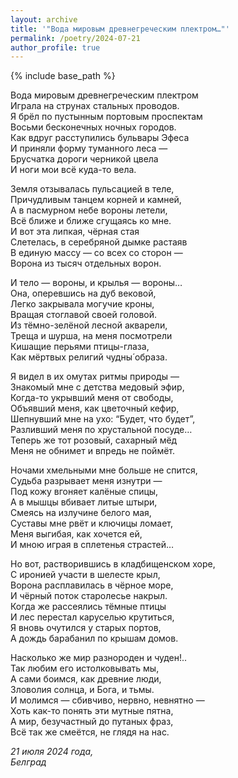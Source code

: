 ```yaml
---
layout: archive
title: '"Вода мировым древнегреческим плектром…"'
permalink: /poetry/2024-07-21
author_profile: true
---
```


{% include base_path %}

Вода мировым древнегреческим плектром <br>
Играла на струнах стальных проводов. <br>
Я брёл по пустынным портовым проспектам <br>
Восьми бесконечных ночных городов. <br>
Как вдруг расступились бульвары Эфеса <br>
И приняли форму туманного леса — <br>
Брусчатка дороги черникой цвела <br>
И ноги мои всё куда-то вела. <br>

Земля отзывалась пульсацией в теле, <br>
Причудливым танцем корней и камней, <br>
А в пасмурном небе вороны летели, <br>
Всё ближе и ближе сгущаясь ко мне. <br>
И вот эта липкая, чёрная стая <br>
Слетелась, в серебряной дымке растаяв <br>
В единую массу — со всех со сторон — <br>
Ворона из тысяч отдельных ворон. <br>

И тело — вороны, и крылья — вороны… <br>
Она, оперевшись на дуб вековой, <br>
Легко закрывала могучие кроны, <br>
Вращая стоглавой своей головой. <br>
Из тёмно-зелёной лесной акварели, <br>
Треща и шурша, на меня посмотрели <br>
Кишащие перьями птицы-глаза, <br>
Как мёртвых религий чудны́ образа. <br>

Я видел в их омутах ритмы природы — <br>
Знакомый мне с детства медовый эфир, <br>
Когда-то укрывший меня от свободы, <br>
Объявший меня, как цветочный кефир, <br>
Шепнувший мне на ухо: “Будет, что будет”, <br>
Разливший меня по хрустальной посуде… <br>
Теперь же тот розовый, сахарный мёд <br>
Меня не обнимет и впредь не поймёт. <br>

Ночами хмельными мне больше не спится, <br>
Судьба разрывает меня изнутри — <br>
Под кожу вгоняет калёные спицы, <br>
А в мышцы вбивает литые штыри, <br>
Смеясь на излучине белого мая, <br>
Суставы мне рвёт и ключицы ломает, <br>
Меня выгибая, как хочется ей, <br>
И мною играя в сплетенья страстей… <br>

Но вот, растворившись в кладбищенском хоре, <br>
С иронией участи в шелесте крыл, <br>
Ворона расплавилась в чёрное море, <br>
И чёрный поток старолесье накрыл. <br>
Когда же рассеялись тёмные птицы <br>
И лес перестал каруселью крутиться, <br>
Я вновь очутился у старых портов, <br>
А дождь барабанил по крышам домов. <br>

Насколько же мир разнороден и чуден!.. <br>
Так любим его истолковывать мы, <br>
А сами боимся, как древние люди, <br>
Зловолия солнца, и Бога, и тьмы. <br>
И молимся — сбивчиво, нервно, невнятно — <br>
Хоть как-то понять эти мутные пятна, <br>
А мир, безучастный до путаных фраз, <br>
Всё так же смеётся, не глядя на нас. <br>

<i>21 июля 2024 года,</i> <br>
<i>Белград</i>
